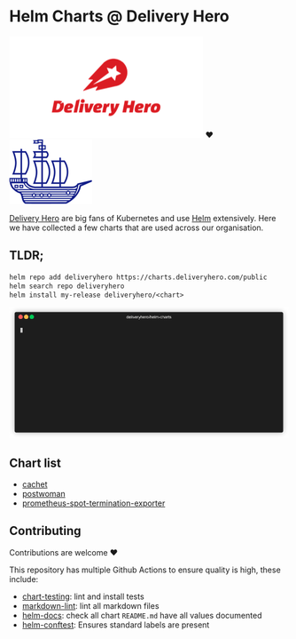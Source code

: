 # Helm Charts @ Delivery Hero

[![](img/dh-logo-resized.png)](#)  ❤️ &nbsp; &nbsp; &nbsp; &nbsp; &nbsp; &nbsp; &nbsp; &nbsp; [![](img/helm-boat-resized.png)](#)

[Delivery Hero](https://www.deliveryhero.com/) are big fans of Kubernetes and use [Helm](https://helm.sh/) extensively. Here we have collected a few charts that are used across our organisation.

## TLDR;

```console
helm repo add deliveryhero https://charts.deliveryhero.com/public
helm search repo deliveryhero
helm install my-release deliveryhero/<chart>
```

[![](img/add-repo.gif)](#)

## Chart list

- [cachet](stable/cachet)
- [postwoman](stable/postwoman)
- [prometheus-spot-termination-exporter](stable/prometheus-spot-termination-exporter)

## Contributing

Contributions are welcome ❤️

This repository has multiple Github Actions to ensure quality is high, these include:

- [chart-testing](https://github.com/helm/chart-testing): lint and install tests
- [markdown-lint](https://github.com/avto-dev/markdown-lint): lint all markdown files
- [helm-docs](https://github.com/norwoodj/helm-docs): check all chart `README.md` have all values documented
- [helm-conftest](https://github.com/instrumenta/helm-conftest): Ensures standard labels are present
